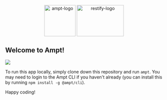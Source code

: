 <p align="center">
    <img src="https://ampt.dev/public/templates/ampt-api.svg" alt="ampt-logo" width="100"  height="100"/>
    <img src="https://ampt.dev/public/templates/restify.svg" alt="restify-logo" width="150" height="100""/>
</p>

## Welcome to Ampt!

[<img src="https://getampt.com/button"/>](https://ampt.dev/start?template=restify)

To run this app locally, simply clone down this repository and run `ampt`. You may need to login to the Ampt CLI if you haven't already (you can install this by running `npm install -g @ampt/cli`).

Happy coding!
